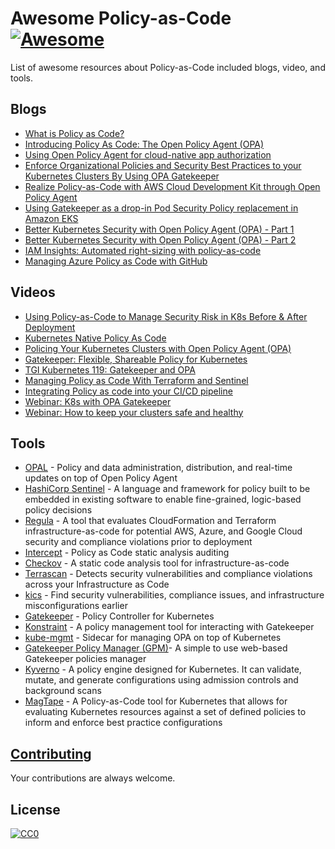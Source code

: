 # Awesome Policy-as-Code [![Awesome](https://awesome.re/badge-flat2.svg)](https://awesome.re)

List of awesome resources about Policy-as-Code included blogs, video, and tools.

## Blogs

- [What is Policy as Code?](https://blog.container-solutions.com/what-is-policy-as-code)
- [Introducing Policy As Code: The Open Policy Agent (OPA)](https://www.cncf.io/blog/2020/08/13/introducing-policy-as-code-the-open-policy-agent-opa/)
- [Using Open Policy Agent for cloud-native app authorization](https://blog.styra.com/blog/using-open-policy-agent-for-cloud-native-app-authorization)
- [Enforce Organizational Policies and Security Best Practices to your Kubernetes Clusters By Using OPA Gatekeeper](https://medium.com/trendyol-tech/enforce-organizational-policies-and-security-best-practices-to-your-kubernetes-clusters-by-using-dfc085528e07)
- [Realize Policy-as-Code with AWS Cloud Development Kit through Open Policy Agent](https://aws.amazon.com/blogs/opensource/realize-policy-as-code-with-aws-cloud-development-kit-through-open-policy-agent/)
- [Using Gatekeeper as a drop-in Pod Security Policy replacement in Amazon EKS](https://aws.amazon.com/blogs/containers/using-gatekeeper-as-a-drop-in-pod-security-policy-replacement-in-amazon-eks/)
- [Better Kubernetes Security with Open Policy Agent (OPA) - Part 1](https://www.openshift.com/blog/better-kubernetes-security-with-open-policy-agent-opa-part-1)
- [Better Kubernetes Security with Open Policy Agent (OPA) - Part 2](https://www.openshift.com/blog/better-kubernetes-security-with-open-policy-agent-opa-part-2)
- [IAM Insights: Automated right-sizing with policy-as-code](https://bridgecrew.io/blog/iam-insights-automated-right-sizing-for-iam-policy-code/)
- [Managing Azure Policy as Code with GitHub](https://github.com/Azure/manage-azure-policy/blob/main/tutorial/azure-policy-as-code.md)

## Videos

- [Using Policy-as-Code to Manage Security Risk in K8s Before & After Deployment](https://www.youtube.com/watch?v=ZyOCLALjV98)
- [Kubernetes Native Policy As Code](https://youtu.be/6GGg2WyhJfY)
- [Policing Your Kubernetes Clusters with Open Policy Agent (OPA)](https://www.youtube.com/watch?v=RDWndems-sk)
- [Gatekeeper: Flexible, Shareable Policy for Kubernetes](https://www.youtube.com/watch?v=6Kur5MXg7us)
- [TGI Kubernetes 119: Gatekeeper and OPA](https://www.youtube.com/watch?v=ZJgaGJm9NJE)
- [Managing Policy as Code With Terraform and Sentinel](https://www.youtube.com/watch?v=z_m4fFYym30)
- [Integrating Policy as code into your CI/CD pipeline](https://www.youtube.com/watch?v=sUNhRHQ2YrY)
- [Webinar: K8s with OPA Gatekeeper](https://www.youtube.com/watch?v=v4wJE3I8BYM)
- [Webinar: How to keep your clusters safe and healthy](https://www.youtube.com/watch?v=rSq-xqhQ09Q)

## Tools

- [OPAL](https://github.com/authorizon/opal) - Policy and data administration, distribution, and real-time updates on top of Open Policy Agent 
- [HashiCorp Sentinel](https://docs.hashicorp.com/sentinel) - A language and framework for policy built to be embedded in existing software to enable fine-grained, logic-based policy decisions
- [Regula](https://github.com/fugue/regula) - A tool that evaluates CloudFormation and Terraform infrastructure-as-code for potential AWS, Azure, and Google Cloud security and compliance violations prior to deployment
- [Intercept](https://github.com/xfhg/intercept) - Policy as Code static analysis auditing
- [Checkov](https://github.com/bridgecrewio/checkov) - A static code analysis tool for infrastructure-as-code
- [Terrascan](https://github.com/accurics/terrascan) - Detects security vulnerabilities and compliance violations across your Infrastructure as Code
- [kics](https://github.com/Checkmarx/kics) - Find security vulnerabilities, compliance issues, and infrastructure misconfigurations earlier
- [Gatekeeper](https://github.com/open-policy-agent/gatekeeper) - Policy Controller for Kubernetes
- [Konstraint](https://github.com/plexsystems/konstraint) - A policy management tool for interacting with Gatekeeper 
- [kube-mgmt](https://github.com/open-policy-agent/kube-mgmt) - Sidecar for managing OPA on top of Kubernetes
- [Gatekeeper Policy Manager (GPM)](https://github.com/sighupio/gatekeeper-policy-manager)- A simple to use web-based Gatekeeper policies manager 
- [Kyverno](https://github.com/kyverno/kyverno) - A policy engine designed for Kubernetes. It can validate, mutate, and generate configurations using admission controls and background scans
- [MagTape](https://github.com/tmobile/magtape) - A Policy-as-Code tool for Kubernetes that allows for evaluating Kubernetes resources against a set of defined policies to inform and enforce best practice configurations

## [Contributing](contributing.md)

Your contributions are always welcome.

## License

[![CC0](https://i.creativecommons.org/p/zero/1.0/88x31.png)](https://creativecommons.org/publicdomain/zero/1.0/)
